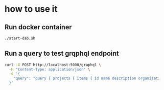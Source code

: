 # how to use it

## Run docker container

```bash
./start-dab.sh
```

## Run a query to test grqphql endpoint

```bash
curl -X POST http://localhost:5000/graphql \
  -H "Content-Type: application/json" \
  -d '{
    "query": "query { projects { items { id name description organization_id tech } } }"
  }'
```
